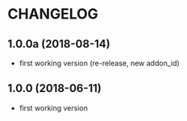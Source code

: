 CHANGELOG
=========

1.0.0a (2018-08-14)
-------------------

* first working version (re-release, new addon_id)

1.0.0 (2018-06-11)
------------------

* first working version
